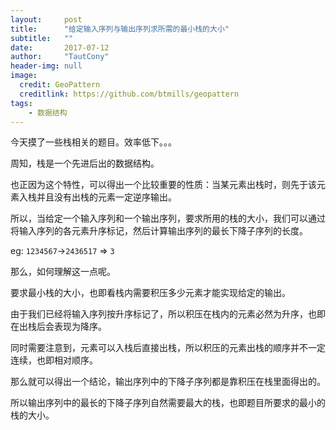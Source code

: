 ```yaml
---
layout:     post
title:      "给定输入序列与输出序列求所需的最小栈的大小"
subtitle:   ""
date:       2017-07-12
author:     "TautCony"
header-img: null
image:
  credit: GeoPattern
  creditlink: https://github.com/btmills/geopattern
tags:
    - 数据结构
---
```


今天摸了一些栈相关的题目。效率低下。。。

<!--more-->

周知，栈是一个先进后出的数据结构。

也正因为这个特性，可以得出一个比较重要的性质：当某元素出栈时，则先于该元素入栈并且没有出栈的元素一定逆序输出。

所以，当给定一个输入序列和一个输出序列，要求所用的栈的大小，我们可以通过将输入序列的各元素升序标记，然后计算输出序列的最长下降子序列的长度。

eg: `1234567`->`2436517` => `3`

那么，如何理解这一点呢。

要求最小栈的大小，也即看栈内需要积压多少元素才能实现给定的输出。

由于我们已经将输入序列按升序标记了，所以积压在栈内的元素必然为升序，也即在出栈后会表现为降序。

同时需要注意到，元素可以入栈后直接出栈，所以积压的元素出栈的顺序并不一定连续，也即相对顺序。

那么就可以得出一个结论，输出序列中的下降子序列都是靠积压在栈里面得出的。

所以输出序列中的最长的下降子序列自然需要最大的栈，也即题目所要求的最小的栈的大小。

